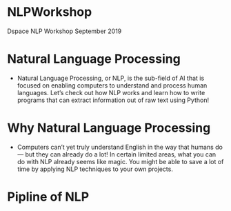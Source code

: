 # NLPWorkshop
Dspace NLP Workshop September 2019
# Natural Language Processing
* Natural Language Processing, or NLP, is the sub-field of AI that is focused on enabling computers to understand and process human languages. Let’s check out how NLP works and learn how to write programs that can extract information out of raw text using Python!

# Why Natural Language Processing
* Computers can’t yet truly understand English in the way that humans do — but they can already do a lot! In certain limited    areas, what you can do with NLP already seems like magic. You might be able to save a lot of time by applying NLP techniques  to your own projects.

# Pipline of NLP
